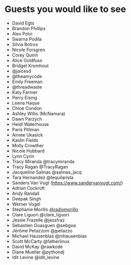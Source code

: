# Guests you would like to see
* David Egts
* Brandon Phillips
* Alex Polvi
* Swarna Podila
* Silvia Botros
* Nicole Forsgren
* Corey Quinn
* Alice Goldfuss
* Bridget Kromhout
* @jaicesd
* @theamycode
* Emily Freeman
* @threadwaste
* Katy Farmer
* Perry Eising
* Leena Haque
* Chloe Condon
* Ashley Willis (McNamara)
* Dawn Parzych
* Heidi Waterhouse
* Paris Pittman
* Aimee Ukasick
* Kaslin Fields
* Molly Crowther
* Nicole Hubbard
* Lynn Cyrin
* Tracy Miranda @tracymiranda
* Tracy Ragan @TracyRagan
* Jacqueline Salinas @salinas_jacq
* Tara Hernandez @tequilarista
* Sanders Van Vugt (https://www.sandervanvugt.com/)
* Adrian Cockroft
* Andy Randall 
* Deepak Singh
* Werner Vogel
* Stephanie Morillo [@radiomorillo](www.twitter.com/radiomorillo)
* Clare Liguori      @clare_liguori
* Jessie Frazelle    @jessfraz
* Sebastien Goasguen @sebgoa
* Jérôme Petazzoni   @jpetazzo
* Michael Hausenblas @mhausenblas
* Scott McCarty      @fatherlinux
* David McKay        @rawkode
* Diane Mueller      @pythondj
* Idit Levine        @idit_levine
